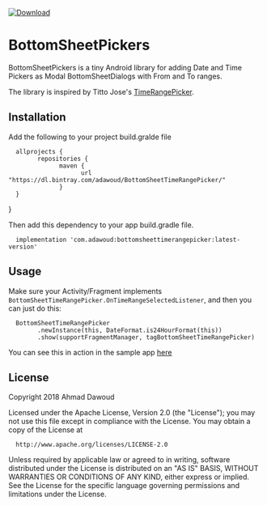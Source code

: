 [ ![Download](https://api.bintray.com/packages/adawoud/BottomSheetTimeRangePicker/com.adawoud.bottomsheettimerangepicker/images/download.svg) ](https://bintray.com/adawoud/BottomSheetTimeRangePicker/com.adawoud.bottomsheettimerangepicker/_latestVersion)


# BottomSheetPickers

BottomSheetPickers is a tiny Android library for adding Date and Time Pickers as Modal BottomSheetDialogs with From and To ranges. 

The library is inspired by Titto Jose's [TimeRangePicker](https://github.com/tittojose/TimeRangePicker).

## Installation

Add the following to your project build.gralde file
      
      allprojects {
            repositories {
                  maven {
                        url "https://dl.bintray.com/adawoud/BottomSheetTimeRangePicker/"
                  }
      }
}

Then add this dependency to your app build.gradle file.

      implementation 'com.adawoud:bottomsheettimerangepicker:latest-version'

## Usage

Make sure your Activity/Fragment implements `BottomSheetTimeRangePicker.OnTimeRangeSelectedListener`, and then you 
can just do this:
      
      BottomSheetTimeRangePicker
            .newInstance(this, DateFormat.is24HourFormat(this))
            .show(supportFragmentManager, tagBottomSheetTimeRangePicker)
You can see this in action in the sample app [here](https://github.com/adawoud/BottomSheetTimeRangePicker/blob/44ec220fd548256df8182bb5ab0d76f25af03d0c/sample/src/main/java/me/adawoud/bottomsheettimepicker/MainActivity.kt#L16)


## License

Copyright 2018 Ahmad Dawoud

   Licensed under the Apache License, Version 2.0 (the "License");
   you may not use this file except in compliance with the License.
   You may obtain a copy of the License at
         
      http://www.apache.org/licenses/LICENSE-2.0

   Unless required by applicable law or agreed to in writing, software
   distributed under the License is distributed on an "AS IS" BASIS,
   WITHOUT WARRANTIES OR CONDITIONS OF ANY KIND, either express or implied.
   See the License for the specific language governing permissions and
   limitations under the License.
